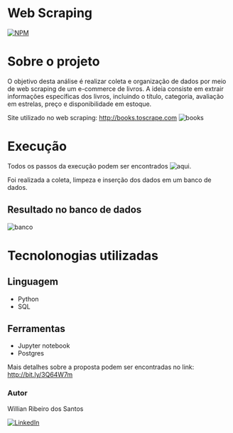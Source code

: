 # Web Scraping

[![NPM](https://img.shields.io/npm/l/react)](https://github.com/will-rds/Webscraping_books/blob/main/LICENSE)

# Sobre o projeto

O objetivo desta análise é realizar coleta e organização de dados por meio de web scraping de um e-commerce de livros.
A ideia consiste em extrair informações específicas dos livros, incluindo o título, categoria, avaliação em estrelas, preço e disponibilidade em estoque.

Site utilizado no web scraping: http://books.toscrape.com
![books](https://github.com/will-rds/Webscraping_books/blob/main/imagens/site.PNG)

# Execução

Todos os passos da execução podem ser encontrados ![aqui](https://github.com/ribeirowillian/Webscraping_books/blob/main/webscraping_livros.ipynb).

Foi realizada a coleta, limpeza e inserção dos dados em um banco de dados.


## Resultado no banco de dados
![banco](https://github.com/will-rds/Webscraping_books/blob/main/imagens/bancodedados.PNG)

# Tecnolonogias utilizadas
## Linguagem
- Python
- SQL
## Ferramentas
- Jupyter notebook
- Postgres

Mais detalhes sobre a proposta podem ser encontradas no link: http://bit.ly/3Q64W7m

### Autor
Willian Ribeiro dos Santos

[![LinkedIn](https://img.shields.io/badge/LinkedIn-%230077B5.svg?logo=linkedin&logoColor=white)](https://www.linkedin.com/in/willianrsantos/) 

